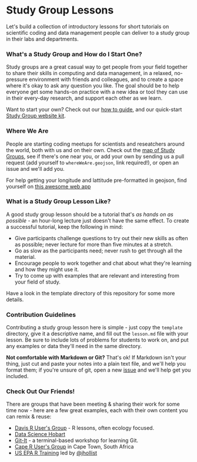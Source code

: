 # Study Group Lessons

Let's build a collection of introductory lessons for short tutorials on scientific coding and data management people can deliver to a study group in their labs and departments.

### What's a Study Group and How do I Start One?

Study groups are a great casual way to get people from your field together to share their skills in computing and data management, in a relaxed, no-pressure environment with friends and colleagues, and to create a space where it's okay to ask any question you like. The goal should be to help everyone get some hands-on practice with a new idea or tool they can use in their every-day research, and support each other as we learn.

Want to start your own? Check out our [how to guide](http://mozillascience.github.io/studyGroupHandbook/), and our quick-start [Study Group website kit](https://github.com/mozillascience/studyGroup).
 
### Where We Are

People are starting coding meetups for scientists and reseatchers around the world, both with us and on their own. Check out the [map of Study Groups](https://github.com/mozillascience/studyGroupLessons/blob/master/whereWeAre.geojson), see if there's one near you, or add your own by sending us a pull request (add yourself to `whereWeAre.geojson`, link required!), or open an issue and we'll add you.

For help getting your longitude and lattitude pre-formatted in geojson, find yourself on [this awesome web app](http://dbsgeo.com/latlon/)

<script src="https://embed.github.com/view/geojson/mozillascience/studyGroupLessons/master/whereWeAre.geojson"></script>

### What is a Study Group Lesson Like?

A good study group lesson should be a tutorial that's *as hands on as possible* - an hour-long lecture just doesn't have the same effect. To create a successful tutorial, keep the following in mind:

 - Give participants challenge questions to try out their new skills as often as possible; never lecture for more than five minutes at a stretch.
 - Go as slow as the participants need; never rush to get through all the material.
 - Encourage people to work together and chat about what they're learning and how they might use it.
 - Try to come up with examples that are relevant and interesting from your field of study.

Have a look in the template directory of this repository for some more details.

### Contribution Guidelines

Contributing a study group lesson here is simple - just copy the `template` directory, give it a descriptive name, and fill out the `lesson.md` file with your lesson. Be sure to include lots of problems for students to work on, and put any examples or data they'll need in the same directory.

**Not comfortable with Markdown or Git?** That's ok! If Markdown isn't your thing, just cut and paste your notes into a plain text file, and we'll help you format them; if you're unsure of git, open a new [issue](https://github.com/mozillascience/studyGroupLessons/issues) and we'll help get you included.

### Check Out Our Friends!

There are groups that have been meeting & sharing their work for some time now - here are a few great examples, each with their own content you can remix & reuse:

 - [Davis R User's Group](http://www.noamross.net/davis-r-users-group.html#d-rug-tutorials-from-our-meetings) - R lessons, often ecology focused.
 - [Data Science Hobart](https://datasciencehobart.wordpress.com/)
 - [Git-It](https://github.com/jlord/git-it) - a terminal-based workshop for learning Git.
 - [Cape R User's Group](https://caperuser.wordpress.com/) in Cape Town, South Africa
 - [US EPA R Training](http://usepa.github.io/introR/) led by [@jhollist](https://github.com/jhollist)
